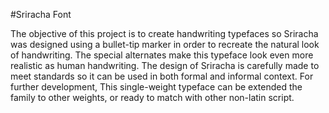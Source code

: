 #Sriracha Font

The objective of this project is to create handwriting typefaces so Sriracha was designed using a bullet-tip marker in order to recreate the natural look of handwriting. The special alternates make this typeface look even more realistic as human handwriting. The design of Sriracha is carefully made to meet standards so it can be used in both formal and informal context. For further development, This single-weight typeface can be extended the family to other weights, or ready to match with other non-latin script.
